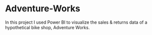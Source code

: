 # Adventure-Works
In this project I used Power BI to visualize the sales &amp; returns data of a hypothetical bike shop, Adventure Works.
